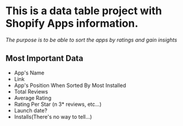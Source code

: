 # This is a data table project with Shopify Apps information.
*The purpose is to be able to sort the apps by ratings and gain insights*


## Most Important Data

- App's Name
- Link
- App's Position When Sorted By Most Installed
- Total Reviews
- Average Rating
- Rating Per Star (n 3* reviews, etc...)
- Launch date?
- Installs(There's no way to tell...)